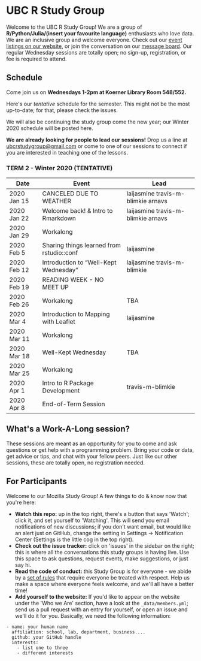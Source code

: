 UBC R Study Group
=======================

Welcome to the UBC R Study Group! We are a group of **R/Python/Julia/(insert your favourite language)** enthusiasts who love data. We are an inclusive group and welcome everyone. Check out our [event listings on our website](http://ubc-r-study-group.github.io/studyGroup/), or join the conversation on our [message board](https://github.com/ubc-r-study-group/studyGroup/issues). Our regular Wednesday sessions are totally open; no sign-up, registration, or fee is required to attend. 

## Schedule
Come join us on **Wednesdays 1-2pm at Koerner Library Room 548/552.**

Here's our *tentative* schedule for the semester. This might not be the most up-to-date; for that, please check the issues.

We will also be continuing the study group come the new year; our Winter 2020 schedule will be posted here. 

**We are already looking for people to lead our sessions!** Drop us a line at ubcrstudygroup@gmail.com or come to one of our sessions to connect if you are interested in teaching one of the lessons.
### TERM 2 - Winter 2020 (TENTATIVE)
| Date      | Event                                               | Lead      |
|-----------|-----------------------------------------------------|-----------|
|2020 Jan 15| CANCELED DUE TO WEATHER                             | laijasmine travis-m-blimkie arnavs|
|2020 Jan 22| Welcome back! & Intro to Rmarkdown                  | laijasmine travis-m-blimkie arnavs|
|2020 Jan 29| Workalong                                           |           |
|2020 Feb 5 | Sharing things learned from rstudio::conf           | laijasmine|
|2020 Feb 12| Introduction to “Well-Kept Wednesday”               | laijasmine travis-m-blimkie|
|2020 Feb 19| READING WEEK - NO MEET UP                           |           |
|2020 Feb 26| Workalong                                           | TBA       |
|2020 Mar 4 | Introduction to Mapping with Leaflet                | laijasmine|
|2020 Mar 11| Workalong                                           |           |
|2020 Mar 18| Well-Kept Wednesday                                  | TBA       |
|2020 Mar 25| Workalong                                           |           |
|2020 Apr 1 | Intro to R Package Development                      | travis-m-blimkie |       |
|2020 Apr 8 | End-of-Term Session                                 |           |


## What's a Work-A-Long session?
These sessions are meant as an opportunity for you to come and ask questions or get help with a programming problem. Bring your code or data, get advice or tips, and chat with your fellow peers. Just like our other sessions, these are totally open, no registration needed. 

## For Participants
Welcome to our Mozilla Study Group! A few things to do & know now that you're here:

 - **Watch this repo:** up in the top right, there's a button that says 'Watch'; click it, and set yourself to 'Watching'. This will send you email notifications of new discussions; if you don't want email, but would like an alert just on GitHub, change the setting in Settings -> Notification Center (Settings is the little cog in the top right).
 - **Check out the issue tracker:** click on 'issues' in the sidebar on the right; this is where all the conversations this study groups is having live. Use this space to ask questions, request events, make suggestions, or just say hi.
 - **Read the code of conduct:** this Study Group is for everyone - we abide by a [set of rules](https://www.mozillascience.org/code-of-conduct/) that require everyone be treated with respect. Help us make a space where everyone feels welcome, and we'll all have a better time!
 - **Add yourself to the website:** If you'd like to appear on the website under the 'Who we Are' section, have a look at the `_data/members.yml`; send us a pull request with an entry for yourself, or open an issue and we'll do it for you. Basically, we need the following information:


```
- name: your human name
  affiliation: school, lab, department, business....
  github: your GitHub handle
  interests:
    - list one to three
    - different interests
```
